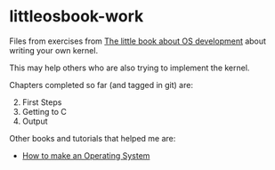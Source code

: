 # littleosbook-work
Files from exercises from
[The little book about OS development](https://ordoflammae.github.io/littleosbook/)
about writing your own kernel.

This may help others who are also trying to implement the kernel.

Chapters completed so far (and tagged in git) are:

2. First Steps
3. Getting to C
4. Output

Other books and tutorials that helped me are:

- [How to make an Operating System](https://samypesse.gitbook.io/how-to-create-an-operating-system/)
